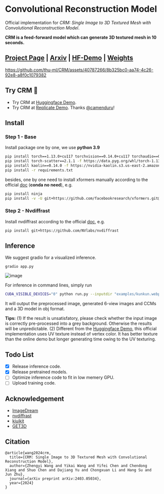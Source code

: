 # Convolutional Reconstruction Model

Official implementation for *CRM: Single Image to 3D Textured Mesh with Convolutional Reconstruction Model*.

**CRM is a feed-forward model which can generate 3D textured mesh in 10 seconds.**

## [Project Page](https://ml.cs.tsinghua.edu.cn/~zhengyi/CRM/) | [Arxiv](https://arxiv.org/abs/2403.05034) | [HF-Demo](https://huggingface.co/spaces/Zhengyi/CRM) | [Weights](https://huggingface.co/Zhengyi/CRM)

https://github.com/thu-ml/CRM/assets/40787266/8b325bc0-aa74-4c26-92e8-a8f0c1079382

## Try CRM 🍻
* Try CRM at [Huggingface Demo](https://huggingface.co/spaces/Zhengyi/CRM).
* Try CRM at [Replicate Demo](https://replicate.com/camenduru/crm). Thanks [@camenduru](https://github.com/camenduru)! 

## Install

### Step 1 - Base

Install package one by one, we use **python 3.9**

```bash
pip install torch==1.13.0+cu117 torchvision==0.14.0+cu117 torchaudio==0.13.0 --extra-index-url https://download.pytorch.org/whl/cu117
pip install torch-scatter==2.1.1 -f https://data.pyg.org/whl/torch-1.13.1+cu117.html
pip install kaolin==0.14.0 -f https://nvidia-kaolin.s3.us-east-2.amazonaws.com/torch-1.13.1_cu117.html
pip install -r requirements.txt
```

besides, one by one need to install xformers manually according to the official [doc](https://github.com/facebookresearch/xformers?tab=readme-ov-file#installing-xformers) (**conda no need**), e.g.

```bash
pip install ninja
pip install -v -U git+https://github.com/facebookresearch/xformers.git@main#egg=xformers
```

### Step 2 - Nvdiffrast

Install nvdiffrast according to the official [doc](https://nvlabs.github.io/nvdiffrast/#installation), e.g.

```bash
pip install git+https://github.com/NVlabs/nvdiffrast
```



## Inference

We suggest gradio for a visualized inference.

```
gradio app.py
```

![image](https://github.com/thu-ml/CRM/assets/40787266/4354d22a-a641-4531-8408-c761ead8b1a2)

For inference in command lines, simply run
```bash
CUDA_VISIBLE_DEVICES="0" python run.py --inputdir "examples/kunkun.webp"
```
It will output the preprocessed image, generated 6-view images and CCMs and a 3D model in obj format.

**Tips:** (1) If the result is unsatisfatory, please check whether the input image is correctly pre-processed into a grey background. Otherwise the results will be unpredictable.
(2) Different from the [Huggingface Demo](https://huggingface.co/spaces/Zhengyi/CRM), this official implementation uses UV texture instead of vertex color. It has better texture than the online demo but longer generating time owing to the UV texturing.

## Todo List
- [x] Release inference code.
- [x] Release pretrained models.
- [ ] Optimize inference code to fit in low memery GPU.
- [ ] Upload training code.

## Acknowledgement
- [ImageDream](https://github.com/bytedance/ImageDream)
- [nvdiffrast](https://github.com/NVlabs/nvdiffrast)
- [kiuikit](https://github.com/ashawkey/kiuikit)
- [GET3D](https://github.com/nv-tlabs/GET3D)

## Citation

```
@article{wang2024crm,
  title={CRM: Single Image to 3D Textured Mesh with Convolutional Reconstruction Model},
  author={Zhengyi Wang and Yikai Wang and Yifei Chen and Chendong Xiang and Shuo Chen and Dajiang Yu and Chongxuan Li and Hang Su and Jun Zhu},
  journal={arXiv preprint arXiv:2403.05034},
  year={2024}
}
```
